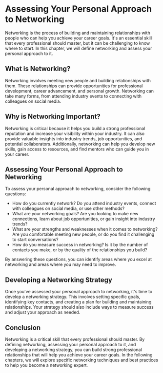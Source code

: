 Assessing Your Personal Approach to Networking
==============================================================================

Networking is the process of building and maintaining relationships with people who can help you achieve your career goals. It's an essential skill that every professional should master, but it can be challenging to know where to start. In this chapter, we will define networking and assess your personal approach to it.

What is Networking?
-------------------

Networking involves meeting new people and building relationships with them. These relationships can provide opportunities for professional development, career advancement, and personal growth. Networking can take many forms, from attending industry events to connecting with colleagues on social media.

Why is Networking Important?
----------------------------

Networking is critical because it helps you build a strong professional reputation and increase your visibility within your industry. It can also provide valuable insights into industry trends, job opportunities, and potential collaborators. Additionally, networking can help you develop new skills, gain access to resources, and find mentors who can guide you in your career.

Assessing Your Personal Approach to Networking
----------------------------------------------

To assess your personal approach to networking, consider the following questions:

* How do you currently network? Do you attend industry events, connect with colleagues on social media, or use other methods?
* What are your networking goals? Are you looking to make new connections, learn about job opportunities, or gain insight into industry trends?
* What are your strengths and weaknesses when it comes to networking? Are you comfortable meeting new people, or do you find it challenging to start conversations?
* How do you measure success in networking? Is it by the number of contacts you make, or by the quality of the relationships you build?

By answering these questions, you can identify areas where you excel at networking and areas where you may need to improve.

Developing a Networking Strategy
--------------------------------

Once you've assessed your personal approach to networking, it's time to develop a networking strategy. This involves setting specific goals, identifying key contacts, and creating a plan for building and maintaining relationships. Your strategy should also include ways to measure success and adjust your approach as needed.

Conclusion
----------

Networking is a critical skill that every professional should master. By defining networking, assessing your personal approach to it, and developing a networking strategy, you can build strong professional relationships that will help you achieve your career goals. In the following chapters, we will explore specific networking techniques and best practices to help you become a networking expert.
